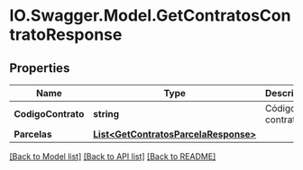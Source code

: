 # IO.Swagger.Model.GetContratosContratoResponse
## Properties

Name | Type | Description | Notes
------------ | ------------- | ------------- | -------------
**CodigoContrato** | **string** | Código do contrato. | [optional] 
**Parcelas** | [**List&lt;GetContratosParcelaResponse&gt;**](GetContratosParcelaResponse.md) |  | [optional] 

[[Back to Model list]](../README.md#documentation-for-models) [[Back to API list]](../README.md#documentation-for-api-endpoints) [[Back to README]](../README.md)

